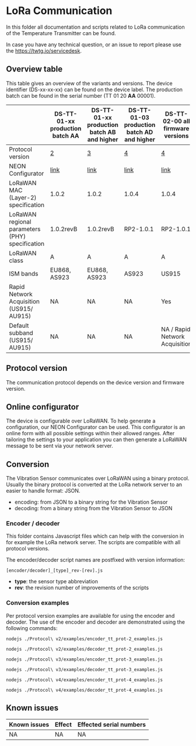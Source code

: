 # LoRa Communication

In this folder all documentation and scripts related to LoRa communication of the Temperature Transmitter can be found.

In case you have any technical question, or an issue to report please use the https://twtg.io/servicedesk.

## Overview table

This table gives an overview of the variants and versions.
The device identifier (DS-xx-xx-xx) can be found on the device label.
The production batch can be found in the serial number (TT 01 20 **AA** 00001).

|                                                 | DS-TT-01-xx production batch AA                       | DS-TT-01-xx production batch AB and higher            | DS-TT-01-03 production batch AD and higher            | DS-TT-02-00 all firmware versions                     
| ----------------------------------------------- | ----------------------------------------------------- | ----------------------------------------------------- | ----------------------------------------------------- | ----------------------------------------------------- 
| Protocol version                                | [2](./Protocol%20v2/)                                 | [3](./Protocol%20v3/)                                 | [4](./Protocol%20v4/)                                 | [4](./Protocol%20v4/)                                 
| NEON Configurator                               | [link](https://neon-configurator.twtg.io/neon/tt/v2/) | [link](https://neon-configurator.twtg.io/neon/tt/v3/) | [link](https://neon-configurator.twtg.io/neon/tt/v4/) | [link](https://neon-configurator.twtg.io/neon/tt/v4/) 
| LoRaWAN MAC (Layer-2) specification             | 1.0.2                                                 | 1.0.2                                                 | 1.0.4                                                 | 1.0.4                                                 
| LoRaWAN regional parameters (PHY) specification | 1.0.2revB                                             | 1.0.2revB                                             | RP2-1.0.1                                             | RP2-1.0.1                                             
| LoRaWAN class                                   | A                                                     | A                                                     | A                                                     | A                                                     
| ISM bands                                       | EU868, AS923                                          | EU868, AS923                                          | AS923                                                 | US915                                                 
| Rapid Network Acquisition (US915/ AU915)        | NA                                                    | NA                                                    | NA                                                    | Yes                                                   
| Default subband (US915/ AU915)                  | NA                                                    | NA                                                    | NA                                                    | NA / Rapid Network Acquisition                        |

## Protocol version

The communication protocol depends on the device version and firmware version.

## Online configurator

The device is configurable over LoRaWAN.
To help generate a configuration, our NEON Configurator can be used.
This configurator is an online form with all possible settings within their allowed ranges.
After tailoring the settings to your application you can then generate a LoRaWAN message to be sent via your network server.

## Conversion

The Vibration Sensor communicates over LoRaWAN using a binary protocol.
Usually the binary protocol is converted at the LoRa network server to an easier to handle format: JSON.

- encoding: from JSON to a binary string for the Vibration Sensor
- decoding: from a binary string from the Vibration Sensor to JSON

### Encoder / decoder

This folder contains Javascript files which can help with the conversion in for example the LoRa network server.
The scripts are compatible with all protocol versions.

The encoder/decoder script names are postfixed with version information:

    [encoder/decoder]_[type]_rev-[rev].js

- **type**: the sensor type abbreviation
- **rev**: the revision number of improvements of the scripts

### Conversion examples

Per protocol version examples are available for using the encoder and decoder.
The use of the encoder and decoder are demonstrated using the following commands:

```
nodejs ./Protocol\ v2/examples/encoder_tt_prot-2_examples.js

nodejs ./Protocol\ v2/examples/decoder_tt_prot-2_examples.js

nodejs ./Protocol\ v3/examples/encoder_tt_prot-3_examples.js

nodejs ./Protocol\ v3/examples/decoder_tt_prot-3_examples.js

nodejs ./Protocol\ v4/examples/encoder_tt_prot-4_examples.js

nodejs ./Protocol\ v4/examples/decoder_tt_prot-4_examples.js
```

## Known issues

| Known issues | Effect | Effected serial numbers |
| ------------ | ------ | ----------------------- |
| NA           | NA     | NA                      |
